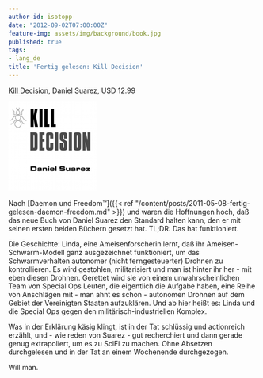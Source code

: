 ```yaml
---
author-id: isotopp
date: "2012-09-02T07:00:00Z"
feature-img: assets/img/background/book.jpg
published: true
tags:
- lang_de
title: 'Fertig gelesen: Kill Decision'
---
```


[Kill Decision](http://www.amazon.com/Kill-Decision-ebook/dp/B0073XV2W2),
Daniel Suarez, USD 12.99

![Suarez: Kill Decision](/uploads/kill_decision.png)

Nach
[Daemon und Freedom™]({{< ref "/content/posts/2011-05-08-fertig-gelesen-daemon-freedom.md" >}}) und
waren die Hoffnungen hoch, daß das neue Buch von Daniel Suarez den Standard
halten kann, den er mit seinen ersten beiden Büchern gesetzt hat.  TL;DR:
Das hat funktioniert.

Die Geschichte: Linda, eine Ameisenforscherin lernt, daß ihr
Ameisen-Schwarm-Modell ganz ausgezeichnet funktioniert, um das
Schwarmverhalten autonomer (nicht ferngesteuerter) Drohnen zu kontrollieren. 
Es wird gestohlen, militarisiert und man ist hinter ihr her - mit eben
diesen Drohnen.  Gerettet wird sie von einem unwahrscheinlichen Team von
Special Ops Leuten, die eigentlich die Aufgabe haben, eine Reihe von
Anschlägen mit - man ahnt es schon - autonomen Drohnen auf dem Gebiet der
Vereinigten Staaten aufzuklären.  Und ab hier heißt es: Linda und die
Special Ops gegen den militärisch-industriellen Komplex.

Was in der Erklärung käsig klingt, ist in der Tat schlüssig und actionreich
erzählt, und - wie reden von Suarez - gut recherchiert und dann gerade genug
extrapoliert, um es zu SciFi zu machen.  Ohne Absetzen durchgelesen und in
der Tat an einem Wochenende durchgezogen.

Will man.


